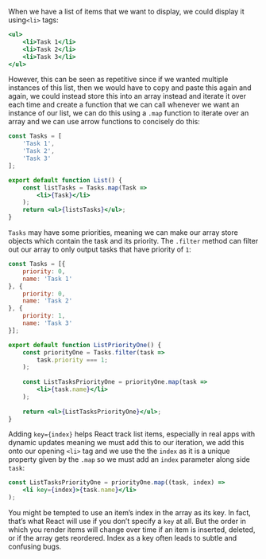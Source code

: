 When we have a list of items that we want to display, we could display it using`<li>` tags:
```jsx
<ul>
	<li>Task 1</li>
	<li>Task 2</li>
	<li>Task 3</li>
</ul>
```

However, this can be seen as repetitive since if we wanted multiple instances of this list, then we would have to copy and paste this again and again, we could instead store this into an array instead and iterate it over each time and create a function that we can call whenever we want an instance of our list, we can do this using a `.map` function to iterate over an array and we can use arrow functions to concisely do this:
```jsx
const Tasks = [
	'Task 1',
	'Task 2',
	'Task 3'
];

export default function List() {
	const listTasks = Tasks.map(Task =>
		<li>{Task}</li>
	);
	return <ul>{listsTasks}</ul>;
}
```

`Tasks` may have some priorities, meaning we can make our array store objects which contain the task and its priority. The `.filter` method can filter out our array to only output tasks that have priority of `1`:
```jsx
const Tasks = [{
	priority: 0,
	name: 'Task 1'
}, {
	priority: 0,
	name: 'Task 2'
}, {
	priority: 1,
	name: 'Task 3'
}];

export default function ListPriorityOne() {
	const priorityOne = Tasks.filter(task =>
		task.priority === 1;
	);
	
	const ListTasksPriorityOne = priorityOne.map(task => 
		<li>{task.name}</li>
	);
	
	return <ul>{ListTasksPriorityOne}</ul>;
}
```

Adding `key={index}` helps React track list items, especially in real apps with dynamic updates meaning we must add this to our iteration, we add this onto our opening `<li>` tag  and we use the the `index` as it is a unique property given by the `.map` so we must add an `index` parameter along side `task`:
```jsx
const ListTasksPriorityOne = priorityOne.map((task, index) => 
    <li key={index}>{task.name}</li>
);
```
You might be tempted to use an item’s index in the array as its key. In fact, that’s what React will use if you don’t specify a `key` at all. But the order in which you render items will change over time if an item is inserted, deleted, or if the array gets reordered. Index as a key often leads to subtle and confusing bugs.